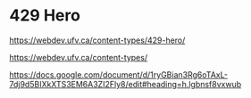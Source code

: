 # 429 Hero

https://webdev.ufv.ca/content-types/429-hero/


https://webdev.ufv.ca/content-types/

https://docs.google.com/document/d/1ryGBian3Rg6oTAxL-7dj9d5BIXkXTS3EM6A3ZI2Fly8/edit#heading=h.lgbnsf8vxwub

